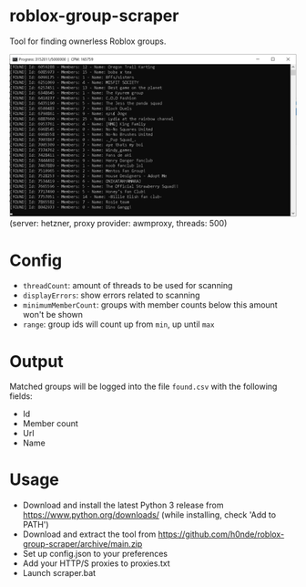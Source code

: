 # roblox-group-scraper
Tool for finding ownerless Roblox groups.

![Screenshot](screenshot.png)
(server: hetzner, proxy provider: awmproxy, threads: 500)


# Config
- `threadCount`: amount of threads to be used for scanning
- `displayErrors`: show errors related to scanning
- `minimumMemberCount`: groups with member counts below this amount won't be shown
- `range`: group ids will count up from `min`, up until `max`

# Output
Matched groups will be logged into the file `found.csv` with the following fields:
- Id
- Member count
- Url
- Name

# Usage
- Download and install the latest Python 3 release from https://www.python.org/downloads/ (while installing, check 'Add to PATH')
- Download and extract the tool from https://github.com/h0nde/roblox-group-scraper/archive/main.zip
- Set up config.json to your preferences
- Add your HTTP/S proxies to proxies.txt
- Launch scraper.bat
